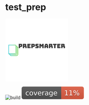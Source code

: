 # test_prep

![alt text](docs/logo.png)

![build](https://github.com/Pierre-Alexandre35/test_prep/actions/workflows/main.yaml/badge.svg) ![coverage](docs/badges/coverage.svg)



